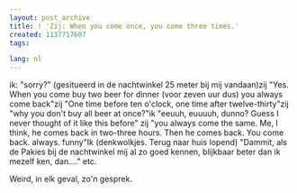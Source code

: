 ```yaml
---
layout: post_archive
title: ! 'Zij: When you come once, you come three times.'
created: 1137717607
tags:

lang: nl
---
```

ik: "sorry?" (gesitueerd in de nachtwinkel 25 meter bij mij vandaan)zij "Yes. When you come buy two beer for dinner (voor zeven uur dus) you always come back"zij "One time before ten o'clock, one time after twelve-thirty"zij "why you don't buy all beer at once?"ik "eeuuh, euuuuh, dunno? Guess I never thought of it like this before" zij "you always come the same. Me, I think, he comes back in two-three hours. Then he comes back. You come back. always. funny"Ik (denkwolkjes. Terug naar huis lopend) "Dammit, als de Pakies bij de nachtwinkel mij al zo goed kennen, blijkbaar beter dan ik mezelf ken, dan...." etc.

Weird, in elk geval, zo'n gesprek.
